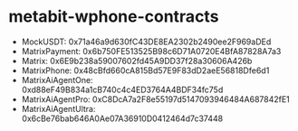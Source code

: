 # metabit-wphone-contracts
* MockUSDT: 0x71a46a9d630fC43DE8EA2302b2490ee2F969aDEd
* MatrixPayment: 0x6b750FE513525B98c6D71A0720E4BfA87828A7a3
* Matrix: 0x6E9b238a59007602fd45A9DD37f28a30606A426b
* MatrixPhone: 0x48cBfd660cA815Bd57E9F83dD2aeE56818Dfe6d1
* MatrixAiAgentOne: 0xd88eF49B834a1cB740c4c4ED3764A4BDF34fc75d
* MatrixAiAgentPro: 0xC8DcA7a2F8e55197d5147093946484A687842fE1
* MatrixAiAgentUltra: 0x6cBe76bab646A0Ae07A36910D0412464d7c37448